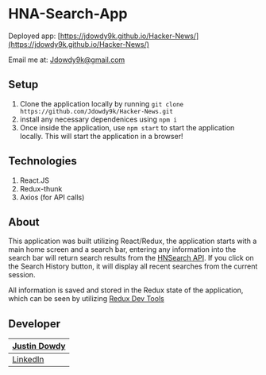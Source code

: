 # HNA-Search-App

Deployed app: [https://jdowdy9k.github.io/Hacker-News/](https://jdowdy9k.github.io/Hacker-News/)

Email me at: [Jdowdy9k@gmail.com](mailto:Jdowdy9k@gmail.com)

## Setup

1. Clone the application locally by running `git clone https://github.com/Jdowdy9k/Hacker-News.git`
2. install any necessary dependenices using `npm i`
3. Once inside the application, use `npm start` to start the application locally. This will start the application in a browser!

## Technologies
1. React.JS
2. Redux-thunk
3. Axios (for API calls)

## About

This application was built utilizing React/Redux, the application starts with a main home screen and a search bar, entering any information into the search bar will return search results from the [HNSearch API](https://hn.algolia.com/api). 
If you click on the Search History button, it will display all recent searches from the current session.

All information is saved and stored in the Redux state of the application, which can be seen by utilizing [Redux Dev Tools](https://github.com/reduxjs/redux-devtools)

## Developer

[Justin Dowdy](https://github.com/Jdowdy9k) |
--- |
[LinkedIn](https://www.linkedin.com/in/jdowdy9k/) | 
